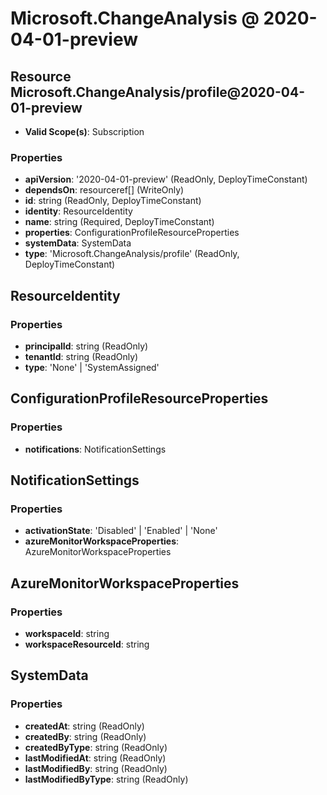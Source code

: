 # Microsoft.ChangeAnalysis @ 2020-04-01-preview

## Resource Microsoft.ChangeAnalysis/profile@2020-04-01-preview
* **Valid Scope(s)**: Subscription
### Properties
* **apiVersion**: '2020-04-01-preview' (ReadOnly, DeployTimeConstant)
* **dependsOn**: resourceref[] (WriteOnly)
* **id**: string (ReadOnly, DeployTimeConstant)
* **identity**: ResourceIdentity
* **name**: string (Required, DeployTimeConstant)
* **properties**: ConfigurationProfileResourceProperties
* **systemData**: SystemData
* **type**: 'Microsoft.ChangeAnalysis/profile' (ReadOnly, DeployTimeConstant)

## ResourceIdentity
### Properties
* **principalId**: string (ReadOnly)
* **tenantId**: string (ReadOnly)
* **type**: 'None' | 'SystemAssigned'

## ConfigurationProfileResourceProperties
### Properties
* **notifications**: NotificationSettings

## NotificationSettings
### Properties
* **activationState**: 'Disabled' | 'Enabled' | 'None'
* **azureMonitorWorkspaceProperties**: AzureMonitorWorkspaceProperties

## AzureMonitorWorkspaceProperties
### Properties
* **workspaceId**: string
* **workspaceResourceId**: string

## SystemData
### Properties
* **createdAt**: string (ReadOnly)
* **createdBy**: string (ReadOnly)
* **createdByType**: string (ReadOnly)
* **lastModifiedAt**: string (ReadOnly)
* **lastModifiedBy**: string (ReadOnly)
* **lastModifiedByType**: string (ReadOnly)

